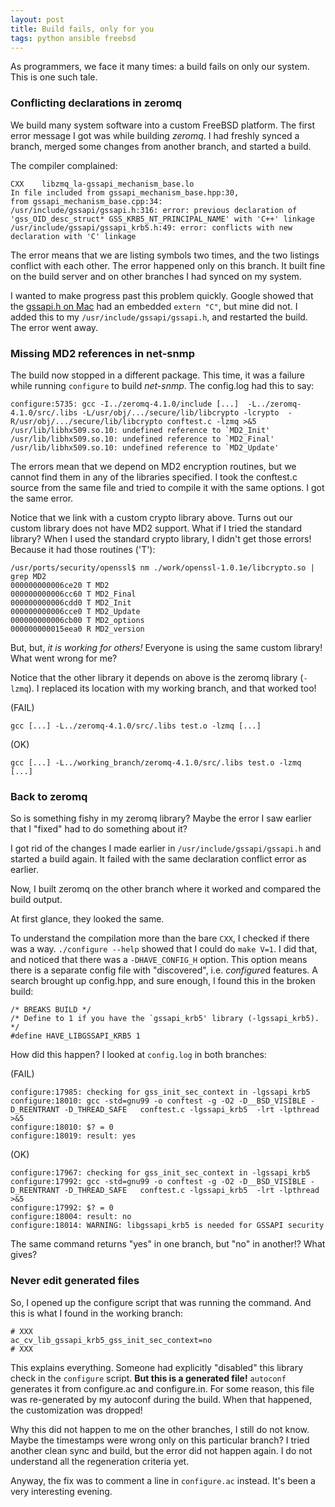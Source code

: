 ```yaml
---
layout: post
title: Build fails, only for you
tags: python ansible freebsd
---
```


As programmers, we face it many times: a build fails on only our system.  This is one such tale.

### Conflicting declarations in zeromq

We build many system software into a custom FreeBSD platform.  The first error message I got was while building *zeromq*.  I had freshly synced a branch, merged some changes from another branch, and started a build.

The compiler complained:

```
CXX    libzmq_la-gssapi_mechanism_base.lo
In file included from gssapi_mechanism_base.hpp:30,
from gssapi_mechanism_base.cpp:34:
/usr/include/gssapi/gssapi.h:316: error: previous declaration of 'gss_OID_desc_struct* GSS_KRB5_NT_PRINCIPAL_NAME' with 'C++' linkage
/usr/include/gssapi/gssapi_krb5.h:49: error: conflicts with new declaration with 'C' linkage
```

The error means that we are listing symbols two times, and the two listings conflict with each other.  The error happened only on this branch.  It built fine on the build server and on other branches I had synced on my system.

I wanted to make progress past this problem quickly.  Google showed that the [gssapi.h on Mac](https://opensource.apple.com/source/MITKerberosShim/MITKerberosShim-44.1/Kerberos/gssapi.h) had an embedded `extern "C"`, but mine did not.  I added this to my `/usr/include/gssapi/gssapi.h`, and restarted the build.  The error went away.

### Missing MD2 references in net-snmp

The build now stopped in a different package.  This time, it was a failure while running `configure` to build *net-snmp*.  The config.log had this to say:

```
configure:5735: gcc -I../zeromq-4.1.0/include [...]  -L../zeromq-4.1.0/src/.libs -L/usr/obj/.../secure/lib/libcrypto -lcrypto  -R/usr/obj/.../secure/lib/libcrypto conftest.c -lzmq >&5
/usr/lib/libhx509.so.10: undefined reference to `MD2_Init'
/usr/lib/libhx509.so.10: undefined reference to `MD2_Final'
/usr/lib/libhx509.so.10: undefined reference to `MD2_Update'
```

The errors mean that we depend on MD2 encryption routines, but we cannot find them in any of the libraries specified.  I took the conftest.c source from the same file and tried to compile it with the same options.  I got the same error.

Notice that we link with a custom crypto library above.  Turns out our custom library does not have MD2 support.  What if I tried the standard library?  When I used the standard crypto library, I didn't get those errors!  Because it had those routines ('T'):

```
/usr/ports/security/openssl$ nm ./work/openssl-1.0.1e/libcrypto.so | grep MD2
000000000006ce20 T MD2
000000000006cc60 T MD2_Final
000000000006cdd0 T MD2_Init
000000000006cce0 T MD2_Update
000000000006cb00 T MD2_options
000000000015eea0 R MD2_version
```

But, but, *it is working for others!*  Everyone is using the same custom library!  What went wrong for me?

Notice that the other library it depends on above is the zeromq library (`-lzmq`).  I replaced its location with my working branch, and that worked too!

(FAIL)

```
gcc [...] -L../zeromq-4.1.0/src/.libs test.o -lzmq [...]
```

(OK)

```
gcc [...] -L../working_branch/zeromq-4.1.0/src/.libs test.o -lzmq [...]
```

### Back to zeromq

So is something fishy in my zeromq library?  Maybe the error I saw earlier that I "fixed" had to do something about it?

I got rid of the changes I made earlier in `/usr/include/gssapi/gssapi.h` and started a build again.  It failed with the same declaration conflict error as earlier.

Now, I built zeromq on the other branch where it worked and compared the build output.

At first glance, they looked the same.

To understand the compilation more than the bare `CXX`, I checked if there was a way.  `./configure --help` showed that I could do `make V=1`.  I did that, and noticed that there was a `-DHAVE_CONFIG_H` option.  This option means there is a separate config file with "discovered", i.e. *configure*d features.  A search brought up config.hpp, and sure enough, I found this in the broken build:

```
/* BREAKS BUILD */
/* Define to 1 if you have the `gssapi_krb5' library (-lgssapi_krb5). */
#define HAVE_LIBGSSAPI_KRB5 1
```

How did this happen?  I looked at `config.log` in both branches:

(FAIL)

```
configure:17985: checking for gss_init_sec_context in -lgssapi_krb5
configure:18010: gcc -std=gnu99 -o conftest -g -O2 -D__BSD_VISIBLE -D_REENTRANT -D_THREAD_SAFE   conftest.c -lgssapi_krb5  -lrt -lpthread  >&5
configure:18010: $? = 0
configure:18019: result: yes
```

(OK)

```
configure:17967: checking for gss_init_sec_context in -lgssapi_krb5
configure:17992: gcc -std=gnu99 -o conftest -g -O2 -D__BSD_VISIBLE -D_REENTRANT -D_THREAD_SAFE   conftest.c -lgssapi_krb5  -lrt -lpthread  >&5
configure:17992: $? = 0
configure:18004: result: no
configure:18014: WARNING: libgssapi_krb5 is needed for GSSAPI security
```

The same command returns "yes" in one branch, but "no" in another!?  What gives?

### Never edit generated files

So, I opened up the configure script that was running the command.  And this is what I found in the working branch:

```
# XXX
ac_cv_lib_gssapi_krb5_gss_init_sec_context=no
# XXX
```

This explains everything.  Someone had explicitly "disabled" this library check in the `configure` script.  **But this is a generated file!** `autoconf` generates it from configure.ac and configure.in.  For some reason, this file was re-generated by my autoconf during the build.  When that happened, the customization was dropped!

Why this did not happen to me on the other branches, I still do not know.  Maybe the timestamps were wrong only on this particular branch?  I tried another clean sync and build, but the error did not happen again.  I do not understand all the regeneration criteria yet.

Anyway, the fix was to comment a line in `configure.ac` instead.  It's been a very interesting evening.
